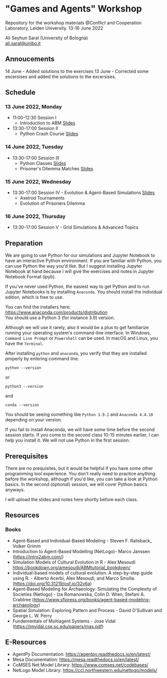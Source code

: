 
# "Games and Agents" Workshop
Repository for the workshop materials
@Conflict and Cooperation Laboratory, Leiden University. 13-16 June 2022


Ali Seyhun Saral (University of Bologna)  
<ali.saral@unibo.it> 

## Annoucements
14 June - Added solutions to the exercises
13 June - Corrected some excersises and added the solutions to the excersises.

## Schedule

### 13 June 2022, Monday
- 11:00-12:30 Session I
  - Introduction to ABM [Slides](https://www.saral.it/leidensim/slides/intro.html#/title-slide)
- 13:30-17:00 Session II
  - Python Crash Course [Slides](https://www.saral.it/leidensim/slides/python_intro.html)

### 14 June 2022, Tuesday
- 13:30-17:00 Session III 
  - Python Classes [Slides](https://www.saral.it/leidensim/slides/classes.html)
  - Prisoner's Dilemma Matches [Slides](https://www.saral.it/leidensim/slides/agents.html)
  

### 15 June 2022, Wednesday
- 13:30-17:00 Session IV - Evolution & Agent-Based Simulations [Slides](https://www.saral.it/leidensim/slides/agents2.html)
  - Axelrod Tournaments
  - Evolution of Prisoners Dilemma  
### 16 June 2022, Thursday
- 13:30-17:00 Session V - Grid Simulations & Advanced Topics


## Preparation
We are going to use Python for our simulations and Jupyter Notebook to have an interactive Python environment. If you are familiar with Python, you can use Python the way you'd like. But I suggest installing Jupyter Notebook at hand because I will give the exercises and notes in Jupyter Notebook Format (ipyb).

If you've never used Python, the easiest way to get Python and to run Jupyter Notebooks is by installing `Anaconda`. You should install the individual edition, which is free to use.

You can find the installers here: https://www.anaconda.com/products/distribution  
You should use a Python 3 (for instance 3.9) version. 

Although we will use it rarely, also it would be a plus to get familiarize running your operating system's command-line interface. In Windows, `Command Line Prompt` or `Powershell` can be used. In macOS and Linux, you have the `Terminal`. 

After installing `python` and `anaconda`, you verify that they are installed properly by entering command line: 
```
python --version
```
or 
```
python3 --version
```

and 

```
conda --version
```
You should be seeing something like `Python 3.9.1` and `Anaconda 4.4.10` depending on your version.

If you fail to install Anaconda, we will have some time before the second session starts. If you come to the second class 10-15 minutes earlier, I can help you install it. We will not use Python in the first session.

## Prerequisites
There are no prequisites, but it would be helpful if you have some other programming tool experience. You don't really need to practice anything before the workshop, although if you'd like, you can take a look at Python basics. In the second (optional) session, we will cover Python basics anyways. 

I will upload the slides and notes here shortly before each class.  

## Resources
### Books
- Agent-Based and Individual-Based Modeling - Steven F. Railsback_ Volker Grimm
- Introduction to Agent-Based Modelling (NetLogo)- Marco Janssen (https://intro2abm.com/)
- Simulation Models of Cultural Evolution in R - Alex Mesoudi https://bookdown.org/amesoudi/ABMtutorial_bookdown/
- Individual-based models of cultural evolution. A step-by-step guide using R. - Alberto Acerbi, Alex Mesoudi, and Marco Smolla. (https://doi.org/10.31219/osf.io/32v6a)
- Agent-Based Modeling for Archaeology: Simulating the Complexity of Societies (Netlogo) - Iza Romanowska, Colin D. Wren, Stefani A. Crabtree  (https://www.sfipress.org/books/agent-based-modeling-archaeology)
- Spatial Simulation: Exploring Pattern and Process - David O'Sullivan and George L. W. Perry
- Fundementals of Multiagent Systems - Jose Vidal (https://jmvidal.cse.sc.edu/papers/mas.pdf)

## E-Resources
- AgentPy Documentation: https://agentpy.readthedocs.io/en/latest/
- Mesa Documentation: https://mesa.readthedocs.io/en/latest/
- CoMSES Net Model Library: https://www.comses.net/codebases/
- NetLogo Model Library: https://ccl.northwestern.edu/netlogo/models/
